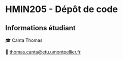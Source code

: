 # HMIN205 - Dépôt de code

## Informations étudiant

:mortar_board: Canta Thomas

:email: thomas.canta@etu.umontpellier.fr
